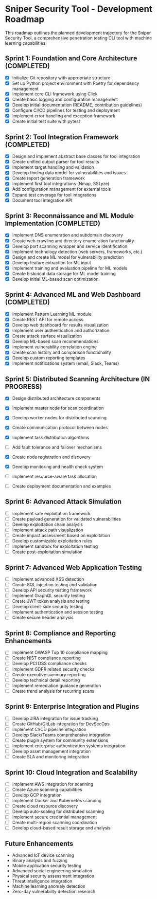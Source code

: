 # Sniper Security Tool - Development Roadmap

This roadmap outlines the planned development trajectory for the Sniper Security Tool, a comprehensive penetration testing CLI tool with machine learning capabilities.

## Sprint 1: Foundation and Core Architecture (COMPLETED)
- [x] Initialize Git repository with appropriate structure
- [x] Set up Python project environment with Poetry for dependency management
- [x] Implement core CLI framework using Click
- [x] Create basic logging and configuration management
- [x] Develop initial documentation (README, contribution guidelines)
- [x] Configure CI/CD pipelines for testing and deployment
- [x] Implement error handling and exception framework
- [x] Create initial test suite with pytest

## Sprint 2: Tool Integration Framework (COMPLETED)
- [x] Design and implement abstract base classes for tool integration
- [x] Create unified output parser for tool results
- [x] Implement target handling and validation
- [x] Develop finding data model for vulnerabilities and issues
- [x] Create report generation framework
- [x] Implement first tool integrations (Nmap, SSLyze)
- [x] Add configuration management for external tools
- [x] Expand test coverage for tool integrations
- [x] Document tool integration API

## Sprint 3: Reconnaissance and ML Module Implementation (COMPLETED)
- [x] Implement DNS enumeration and subdomain discovery
- [x] Create web crawling and directory enumeration functionality
- [x] Develop port scanning wrapper and service identification
- [x] Implement technology detection (web servers, frameworks, etc.)
- [x] Design and create ML model for vulnerability prediction
- [x] Develop feature extraction for ML input
- [x] Implement training and evaluation pipeline for ML models
- [x] Create historical data storage for ML model training
- [x] Develop initial ML-based scan optimization

## Sprint 4: Advanced ML and Web Dashboard (COMPLETED)
- [x] Implement Pattern Learning ML module
- [x] Create REST API for remote access
- [x] Develop web dashboard for results visualization
- [x] Implement user authentication and authorization
- [x] Create attack surface visualization
- [x] Develop ML-based scan recommendations
- [x] Implement vulnerability correlation engine
- [x] Create scan history and comparison functionality
- [x] Develop custom reporting templates
- [x] Implement notifications system (email, Slack, Teams)

## Sprint 5: Distributed Scanning Architecture (IN PROGRESS)
- [x] Design distributed architecture components
- [x] Implement master node for scan coordination
- [x] Develop worker nodes for distributed scanning
- [x] Create communication protocol between nodes
- [x] Implement task distribution algorithms
- [ ] Add fault tolerance and failover mechanisms
- [x] Create node registration and discovery
- [x] Develop monitoring and health check system
- [ ] Implement resource-aware task allocation
- [ ] Create deployment documentation and examples



## Sprint 6: Advanced Attack Simulation
- [ ] Implement safe exploitation framework
- [ ] Create payload generation for validated vulnerabilities
- [ ] Develop exploitation chain analysis
- [ ] Implement attack path visualization
- [ ] Create impact assessment based on exploitation
- [ ] Develop customizable exploitation rules
- [ ] Implement sandbox for exploitation testing
- [ ] Create post-exploitation simulation

## Sprint 7: Advanced Web Application Testing
- [ ] Implement advanced XSS detection
- [ ] Create SQL injection testing and validation
- [ ] Develop API security testing framework
- [ ] Implement GraphQL security testing
- [ ] Create JWT token analysis and testing
- [ ] Develop client-side security testing
- [ ] Implement authentication and session testing
- [ ] Create secure header analysis

## Sprint 8: Compliance and Reporting Enhancements
- [ ] Implement OWASP Top 10 compliance mapping
- [ ] Create NIST compliance reporting
- [ ] Develop PCI DSS compliance checks
- [ ] Implement GDPR related security checks
- [ ] Create executive summary reporting
- [ ] Develop technical detail reporting
- [ ] Implement remediation guidance generation
- [ ] Create trend analysis for recurring scans

## Sprint 9: Enterprise Integration and Plugins
- [ ] Develop JIRA integration for issue tracking
- [ ] Create GitHub/GitLab integration for DevSecOps
- [ ] Implement CI/CD pipeline integration
- [ ] Develop Slack/Teams comprehensive integration
- [ ] Create plugin system for community extensions
- [ ] Implement enterprise authentication systems integration
- [ ] Develop asset management integration
- [ ] Create SLA and monitoring integration

## Sprint 10: Cloud Integration and Scalability
- [ ] Implement AWS integration for scanning
- [ ] Create Azure scanning capabilities
- [ ] Develop GCP integration
- [ ] Implement Docker and Kubernetes scanning
- [ ] Create cloud resource discovery
- [ ] Develop auto-scaling for distributed scanning
- [ ] Implement secure credential management
- [ ] Create multi-region scanning coordination
- [ ] Develop cloud-based result storage and analysis

## Future Enhancements
- Advanced IoT device scanning
- Binary analysis and fuzzing
- Mobile application security testing
- Advanced social engineering simulation
- Physical security assessment integration
- Threat intelligence integration
- Machine learning anomaly detection
- Zero-day vulnerability detection research